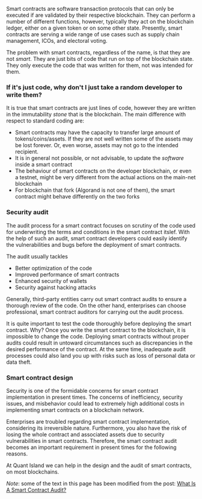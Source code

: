 
Smart contracts are software transaction protocols that can only be executed if are validated by their respective blockchain. 
They can perform a number of different functions, however, typically they act on the blockchain ledger, either on a given token or 
on some other state. 
Presently, smart contracts are serving a wide range of use cases such as supply chain management, ICOs, and electoral voting. 

The problem with smart contracts, regardless of the name, is that they are not *smart*. They are just bits of code that run 
on top of the blockchain state. They only execute the code that was written for them, not was intended for them.


### If it's just code, why don't I just take a random developer to write them?

It is true that smart contracts are just lines of code, however they are written in the immutability *stone* that is the blockchain.
The main difference with respect to standard coding are:

- Smart contracts may have the capacity to transfer large amount of tokens/coins/assets. If they are not well written some of the assets may be lost forever. Or, even worse, assets may not go to the intended recipient.
- It is in general not possible, or not advisable, to update the *software* inside a smart contract
- The behaviour of smart contracts on the developer blockchain, or even a testnet, might be very different from the actual actions on the main-net blockchain
- For blockchain that fork (Algorand is not one of them), the smart contract might behave differently on the two forks


### Security audit

The audit process for a smart contract focuses on scrutiny of the code used for underwriting the terms and conditions in the smart contract itslef. With the help of such an audit, smart contract developers could easily identify the vulnerabilities and bugs before the deployment of smart contracts. 

The audit usually tackles 

- Better optimization of the code
- Improved performance of smart contracts
- Enhanced security of wallets
- Security against hacking attacks

Generally, third-party entities carry out smart contract audits to ensure a thorough review of the code. On the other hand, enterprises can choose professional, smart contract auditors for carrying out the audit process. 

It is quite important to test the code thoroughly before deploying the smart contract. Why? Once you write the smart contract to the blockchain, it is impossible to change the code. Deploying smart contracts without proper audits could result in untoward circumstances such as discrepancies in the desired performance of the contract. At the same time, inadequate audit processes could also land you up with risks such as loss of personal data or data theft. 

### Smart contract design

Security is one of the formidable concerns for smart contract implementation in present times. The concerns of inefficiency, security issues, and misbehavior could lead to extremely high additional costs in implementing smart contracts on a blockchain network.

Enterprises are troubled regarding smart contract implementation, considering its irreversible nature. Furthermore, you also have the risk of losing the whole contract and associated assets due to security vulnerabilities in smart contracts. Therefore, the smart contract audit becomes an important requirement in present times for the following reasons.

At Quant Island we can help in the design and the audit of smart contracts, on most blockchains.

*Note*: some of the text in this page has been modified from the post: [What Is A Smart Contract Audit?](https://101blockchains.com/smart-contract-audit/)


